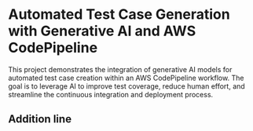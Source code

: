 <!-- Write a README file based for this project -->
# Automated Test Case Generation with Generative AI and AWS CodePipeline

This project demonstrates the integration of generative AI models for automated test case creation within an AWS CodePipeline workflow. The goal is to leverage AI to improve test coverage, reduce human effort, and streamline the continuous integration and deployment process.

## Addition line